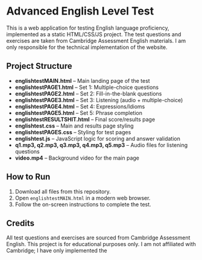 # Advanced English Level Test

This is a web application for testing English language proficiency, implemented as a static HTML/CSS/JS project. The test questions and exercises are taken from Cambridge Assessment English materials. 
I am only responsible for the technical implementation of the website.

## Project Structure

- **englishtestMAIN.html** – Main landing page of the test
- **englishtestPAGE1.html** – Set 1: Multiple-choice questions
- **englishtestPAGE2.html** – Set 2: Fill-in-the-blank questions
- **englishtestPAGE3.html** – Set 3: Listening (audio + multiple-choice)
- **englishtestPAGE4.html** – Set 4: Expressions/Idioms
- **englishtestPAGE5.html** – Set 5: Phrase completion
- **englishtestRESULTSHIT.html** – Final score/results page
- **englishtest.css** – Main and results page styling
- **englishtestPAGES.css** – Styling for test pages
- **englishtest.js** – JavaScript logic for scoring and answer validation
- **q1.mp3, q2.mp3, q3.mp3, q4.mp3, q5.mp3** – Audio files for listening questions
- **video.mp4** – Background video for the main page

## How to Run

1. Download all files from this repository.
2. Open `englishtestMAIN.html` in a modern web browser.
3. Follow the on-screen instructions to complete the test.

## Credits

All test questions and exercises are sourced from Cambridge Assessment English. This project is for educational purposes only. I am not affiliated with Cambridge; I have only implemented the

